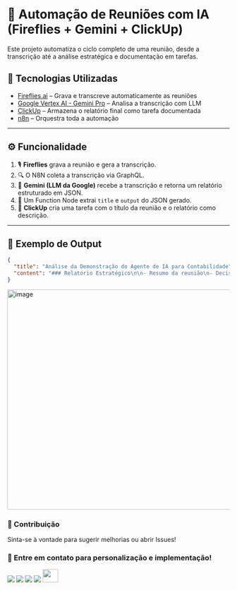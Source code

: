 # 🤖 Automação de Reuniões com IA (Fireflies + Gemini + ClickUp)

Este projeto automatiza o ciclo completo de uma reunião, desde a transcrição até a análise estratégica e documentação em tarefas.

## 🔗 Tecnologias Utilizadas

- [Fireflies.ai](https://fireflies.ai) – Grava e transcreve automaticamente as reuniões
- [Google Vertex AI - Gemini Pro](https://cloud.google.com/vertex-ai/docs/generative-ai) – Analisa a transcrição com LLM
- [ClickUp](https://clickup.com) – Armazena o relatório final como tarefa documentada
- [n8n](https://n8n.io) – Orquestra toda a automação

---

## ⚙️ Funcionalidade

1. 🎙️ **Fireflies** grava a reunião e gera a transcrição.
2. 🔍 O N8N coleta a transcrição via GraphQL.
3. 🧠 **Gemini (LLM da Google)** recebe a transcrição e retorna um relatório estruturado em JSON.
4. 🧾 Um Function Node extrai `title` e `output` do JSON gerado.
5. 📌 **ClickUp** cria uma tarefa com o título da reunião e o relatório como descrição.

---

## 📝 Exemplo de Output

```json
{
  "title": "Análise da Demonstração do Agente de IA para Contabilidade",
  "content": "### Relatório Estratégico\n\n- Resumo da reunião\n- Decisões tomadas\n- Tarefas inferidas\n- Insights e próximos passos..."
}
```
<img width="1405" height="499" alt="image" src="https://github.com/user-attachments/assets/b7aeb319-35c0-45d1-a57d-ccadeeb7fe7d" />

### 📌 Contribuição
Sinta-se à vontade para sugerir melhorias ou abrir Issues!

### 📌 Entre em contato para personalização e implementação!
<div> 
  <a href="https://github.com/bendogabriel" target="_blank"><img src="https://img.shields.io/badge/GitHub-100000?style=for-the-badge&logo=github&logoColor=white" target="_blank"></a>
  <a href="https://www.linkedin.com/in/gabriel-bendo" target="_blank"><img src="https://img.shields.io/badge/-LinkedIn-%230077B5?style=for-the-badge&logo=linkedin&logoColor=white" target="_blank"></a>
  <a href="https://instagram.com/agencianexateam" target="_blank"><img src="https://img.shields.io/badge/-Instagram-%23E4405F?style=for-the-badge&logo=instagram&logoColor=white" target="_blank"></a>
  <a href="mailto:gmbendo14@gmail.com"><img src="https://img.shields.io/badge/-Gmail-%23333?style=for-the-badge&logo=gmail&logoColor=white" target="_blank"></a>
  <a href="https://www.nexateam.com.br/homenexa" target="_blank"><img src="https://github.com/user-attachments/assets/d0c56062-1934-42ff-8712-514f7072d5f8" width="35px" height="30px"></a>

</div>
    
